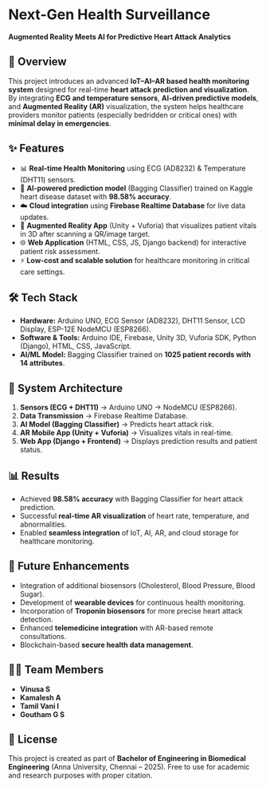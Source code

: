 # Next-Gen Health Surveillance

**Augmented Reality Meets AI for Predictive Heart Attack Analytics**

## 📌 Overview

This project introduces an advanced **IoT–AI–AR based health monitoring system** designed for real-time **heart attack prediction and visualization**. By integrating **ECG and temperature sensors**, **AI-driven predictive models**, and **Augmented Reality (AR)** visualization, the system helps healthcare providers monitor patients (especially bedridden or critical ones) with **minimal delay in emergencies**.

## ✨ Features

* 📊 **Real-time Health Monitoring** using ECG (AD8232) & Temperature (DHT11) sensors.
* 🤖 **AI-powered prediction model** (Bagging Classifier) trained on Kaggle heart disease dataset with **98.58% accuracy**.
* ☁️ **Cloud integration** using **Firebase Realtime Database** for live data updates.
* 📱 **Augmented Reality App** (Unity + Vuforia) that visualizes patient vitals in 3D after scanning a QR/image target.
* 🌐 **Web Application** (HTML, CSS, JS, Django backend) for interactive patient risk assessment.
* ⚡ **Low-cost and scalable solution** for healthcare monitoring in critical care settings.

## 🛠️ Tech Stack

* **Hardware:** Arduino UNO, ECG Sensor (AD8232), DHT11 Sensor, LCD Display, ESP-12E NodeMCU (ESP8266).
* **Software & Tools:** Arduino IDE, Firebase, Unity 3D, Vuforia SDK, Python (Django), HTML, CSS, JavaScript.
* **AI/ML Model:** Bagging Classifier trained on **1025 patient records with 14 attributes**.

## 📐 System Architecture

1. **Sensors (ECG + DHT11)** → Arduino UNO → NodeMCU (ESP8266).
2. **Data Transmission** → Firebase Realtime Database.
3. **AI Model (Bagging Classifier)** → Predicts heart attack risk.
4. **AR Mobile App (Unity + Vuforia)** → Visualizes vitals in real-time.
5. **Web App (Django + Frontend)** → Displays prediction results and patient status.

## 📊 Results

* Achieved **98.58% accuracy** with Bagging Classifier for heart attack prediction.
* Successful **real-time AR visualization** of heart rate, temperature, and abnormalities.
* Enabled **seamless integration** of IoT, AI, AR, and cloud storage for healthcare monitoring.

## 🚀 Future Enhancements

* Integration of additional biosensors (Cholesterol, Blood Pressure, Blood Sugar).
* Development of **wearable devices** for continuous health monitoring.
* Incorporation of **Troponin biosensors** for more precise heart attack detection.
* Enhanced **telemedicine integration** with AR-based remote consultations.
* Blockchain-based **secure health data management**.

## 👨‍💻 Team Members

* **Vinusa S**
* **Kamalesh A**
* **Tamil Vani I**
* **Goutham G S**

## 📜 License

This project is created as part of **Bachelor of Engineering in Biomedical Engineering** (Anna University, Chennai – 2025). Free to use for academic and research purposes with proper citation.
